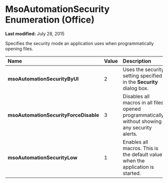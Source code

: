
# MsoAutomationSecurity Enumeration (Office)

 **Last modified:** July 28, 2015

Specifies the security mode an application uses when programmatically opening files.


|**Name**|**Value**|**Description**|
|:-----|:-----|:-----|
| **msoAutomationSecurityByUI**|2|Uses the security setting specified in the  **Security** dialog box.|
| **msoAutomationSecurityForceDisable**|3|Disables all macros in all files opened programmatically, without showing any security alerts.|
| **msoAutomationSecurityLow**|1|Enables all macros. This is the default value when the application is started.|
